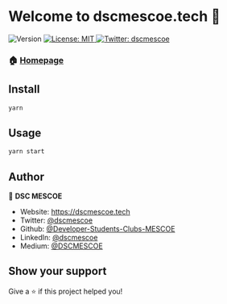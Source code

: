 <h1>Welcome to dscmescoe.tech 👋</h1>
<p>
  <img alt="Version" src="https://img.shields.io/badge/version-0.1.0-blue.svg?cacheSeconds=2592000" />
  <a href="#" target="_blank">
    <img alt="License: MIT" src="https://img.shields.io/badge/License-MIT-yellow.svg" />
  </a>
  <a href="https://twitter.com/gdscmescoe" target="_blank">
    <img alt="Twitter: dscmescoe" src="https://img.shields.io/twitter/follow/gdscmescoe.svg?style=social" />
  </a>
</p>

### 🏠 [Homepage](https://dscmescoe.com)

## Install

```sh
yarn
```

## Usage

```sh
yarn start
```

## Author

👤 **DSC MESCOE**

* Website: https://dscmescoe.tech
* Twitter: [@dscmescoe](https://twitter.com/dscmescoe)
* Github: [@Developer-Students-Clubs-MESCOE](https://github.com/Developer-Students-Clubs-MESCOE)
* LinkedIn: [@dscmescoe](https://www.linkedin.com/company/dscmescoe)
* Medium: [@DSCMESCOE](https://medium.com/@dscmescoe)

## Show your support

Give a ⭐️ if this project helped you!
